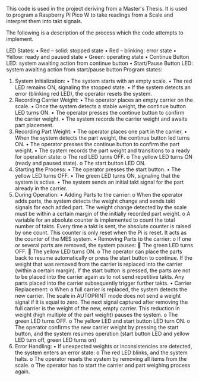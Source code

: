 This code is used in the project deriving from a Master's Thesis. 
It is used to program a Raspberry Pi Pico W to take readings from a Scale and interpret them into takt signals. 

The following is a description of the process which the code attempts to implement.

LED States: 
  •	Red – solid: stopped state
  •	Red – blinking: error state
  •	Yellow: ready and paused state
  •	Green: operating state
  •	Continue Button LED: system awaiting action from continue button
  •	Start/Pause Button LED: system awaiting action from start/pause button
Program states: 
1.	System Initialization:
  •	The system starts with an empty scale.
  •	The red LED remains ON, signaling the stopped state.
  •	If the system detects an error (blinking red LED), the operator resets the system.
2.	Recording Carrier Weight:
  •	The operator places an empty carrier on the scale.
  •	Once the system detects a stable weight, the continue button LED turns ON.
  •	The operator presses the continue button to confirm the carrier weight.
  •	The system records the carrier weight and awaits part placement.
3.	Recording Part Weight:
  •	The operator places one part in the carrier.
  •	When the system detects the part weight, the continue button led turns ON.
  •	The operator presses the continue button to confirm the part weight.
  •	The system records the part weight and transitions to a ready for operation state:
    o	The red LED turns OFF.
    o	The yellow LED turns ON (ready and paused state).
    o	The start button LED ON.
4.	Starting the Process:
  •	The operator presses the start button.
  •	The yellow LED turns OFF.
  •	The green LED turns ON, signaling that the system is active.
  •	The system sends an initial takt signal for the part already in the carrier.
5.	During Operation:
  •	Adding Parts to the carrier:
    o	When the operator adds parts, the system detects the weight change and sends takt signals for each added part. The weight change detected by the scale must be within a certain margin of the initially recorded part weight.
    o	A variable for an absolute counter is implemented to count the total number of takts. Every time a takt is sent, the absolute counter is raised by one count. This counter is only reset when the Pi is reset. It acts as the counter of the MES system. 
  •	Removing Parts to the carrier:
    o	If one or several parts are removed, the system pauses:
      	The green LED turns OFF.
      	The yellow LED turns ON.
    o	The operator can place the parts back to resume automatically or press the start button to continue. If the weight that was removed from the carrier is replaced into the carrier (within a certain margin). If the start button is pressed, the parts are not to be placed into the carrier again as to not send repetitive takts. Any parts placed into the carrier subsequently trigger further takts. 
  •	Carrier Replacement:
    o	When a full carrier is replaced, the system detects the new carrier. The scale in AUTOPRINT mode does not send a weight signal if it is equal to zero. The next signal captured after removing the full carrier is the weight of the new, empty carrier. This reduction in weight (high multiple of the part weight) pauses the system.
    o	The green LED turns OFF.
    o	The yellow LED and start button LED turn ON.
    o	The operator confirms the new carrier weight by pressing the start button, and the system resumes operation (start button LED and yellow LED turn off, green LED turns on)
6.	Error Handling:
  •	If unexpected weights or inconsistencies are detected, the system enters an error state:
    o	The red LED blinks, and the system halts.
    o	The operator resets the system by removing all items from the scale.
    o	The operator has to start the carrier and part weighing process again. 
